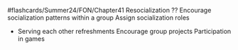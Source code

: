 
#flashcards/Summer24/FON/Chapter41 
Resocialization
??
Encourage socialization patterns within a group 
Assign socialization roles 
- Serving each other refreshments 
Encourage group projects 
Participation in games